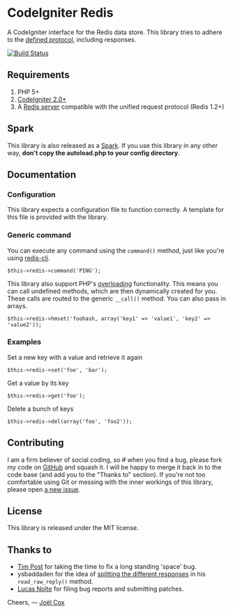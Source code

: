 CodeIgniter Redis
=================

A CodeIgniter interface for the Redis data store. This library tries to adhere to the [defined protocol](http://redis.io/topics/protocol), including responses.

[![Build Status](https://secure.travis-ci.org/joelcox/codeigniter-redis.png?branch=develop)](http://travis-ci.org/joelcox/codeigniter-redis)

Requirements
------------
1. PHP 5+
2. [CodeIgniter 2.0+](http://codeigniter.com)
3. A [Redis server](http://redis.io) compatible with the unified request protocol (Redis 1.2+)

Spark
-------------
This library is also released as a [Spark](http://getsparks.org). If you use this library in any other way, **don't copy the autoload.php to your config directory**.

Documentation
-------------

### Configuration
This library expects a configuration file to function correctly. A template for this file is provided with the library. 

### Generic command
You can execute any command using the `command()` method, just like you're using [redis-cli](http://code.google.com/p/redis/wiki/RedisCLI).

    $this->redis->command('PING');

This library also support PHP's [overloading](http://php.net/manual/en/language.oop5.overloading.php) functionality. This means you can call undefined methods, which are then dynamically created for you. These calls are routed to the generic `__call()` method. You can also pass in arrays.

    $this->redis->hmset('foohash, array('key1' => 'value1', 'key2' => 'value2'));

### Examples

Set a new key with a value and retrieve it again

    $this->redis->set('foo', 'bar');

Get a value by its key

    $this->redis->get('foo');
    
Delete a bunch of keys

	$this->redis->del(array('foo', 'foo2'));
	
Contributing
------------
I am a firm believer of social coding, so <strike>if</strike> when you find a bug, please fork my code on [GitHub](http://github.com/joelcox/codeigniter-redis) and squash it. I will be happy to merge it back in to the code base (and add you to the "Thanks to" section). If you're not too comfortable using Git or messing with the inner workings of this library, please open [a new issue](http://github.com/joelcox/codeigniter-redis/issues). 

License
-------
This library is released under the MIT license.

Thanks to
---------
* [Tim Post](http://alertfalse.com/) for taking the time to fix a long standing 'space' bug.
* ysbaddaden for the idea of [splitting the different responses](https://github.com/ysbaddaden/php5-redis/blob/master/lib/Redis/Client.php) in his `read_raw_reply()` method.
* [Lucas Nolte](http://91media.de/) for filing bug reports and submitting patches.

Cheers,
–– [Joël Cox](http://joelcox.nl)